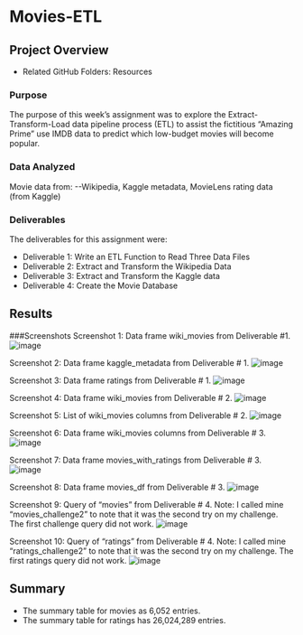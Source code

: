 # Movies-ETL

## Project Overview
-	Related GitHub Folders: Resources

### Purpose
The purpose of this week’s assignment was to explore the Extract-Transform-Load data pipeline process (ETL) to assist the fictitious “Amazing Prime” use IMDB data to predict which low-budget movies will become popular. 

### Data Analyzed

Movie data from:
--Wikipedia, 
Kaggle metadata, 
MovieLens rating data (from Kaggle)

### Deliverables
The deliverables for this assignment were:
-	Deliverable 1: Write an ETL Function to Read Three Data Files
-	Deliverable 2: Extract and Transform the Wikipedia Data
-	Deliverable 3: Extract and Transform the Kaggle data
-	Deliverable 4: Create the Movie Database

## Results

###Screenshots
Screenshot 1: Data frame wiki_movies from Deliverable #1.
 ![image](https://user-images.githubusercontent.com/92705556/153739496-276a757b-3ba5-492d-bcc5-4e8e4d93273d.png)

 
Screenshot 2: Data frame kaggle_metadata from Deliverable # 1.
 ![image](https://user-images.githubusercontent.com/92705556/153739500-b7cd545c-3ece-4a48-b781-9acaa2760549.png)


Screenshot 3: Data frame ratings from Deliverable # 1.
 ![image](https://user-images.githubusercontent.com/92705556/153739503-79a677e1-ff4c-42a7-8b36-91a928543610.png)


Screenshot 4: Data frame wiki_movies from Deliverable # 2.
 ![image](https://user-images.githubusercontent.com/92705556/153739508-e34e6533-7054-46e4-924c-8a4ee56f4ee3.png)



Screenshot 5: List of wiki_movies columns from Deliverable # 2.
![image](https://user-images.githubusercontent.com/92705556/153739516-d0f1ea3a-6634-4a72-8e20-3cdd85b83877.png)
 

Screenshot 6: Data frame wiki_movies columns from Deliverable # 3.
![image](https://user-images.githubusercontent.com/92705556/153739521-84e6d476-7eb8-40f6-bb58-b672f2f0ae01.png)



Screenshot 7: Data frame movies_with_ratings from Deliverable # 3. 
![image](https://user-images.githubusercontent.com/92705556/153739527-91120c12-6a36-43da-930a-9f88c964058c.png)


Screenshot 8: Data frame movies_df from Deliverable # 3.
![image](https://user-images.githubusercontent.com/92705556/153739532-a766627c-71fd-439f-bab9-7e06111d31e1.png)

 

Screenshot 9: Query of “movies” from Deliverable # 4.  Note: I called mine “movies_challenge2” to note that it was the second try on my challenge.   The first challenge query did not work.
 ![image](https://user-images.githubusercontent.com/92705556/153739540-729a7620-2f14-4ab0-85d9-2493e9164435.png)

 

Screenshot 10: Query of “ratings” from Deliverable # 4.  Note: I called mine “ratings_challenge2” to note that it was the second try on my challenge.   The first ratings query did not work.
 ![image](https://user-images.githubusercontent.com/92705556/153739544-6af64430-fc3c-4ab4-86d8-3b0aaa68496c.png)


## Summary
-	The summary table for movies as 6,052 entries.
-	The summary table for ratings has 26,024,289 entries.
